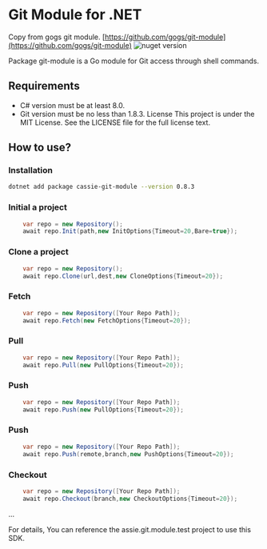 # Git Module for .NET
Copy from gogs git module. [https://github.com/gogs/git-module](https://github.com/gogs/git-module)
![nuget version](https://img.shields.io/badge/Nuget-0.8.3.2-green) 

Package git-module is a Go module for Git access through shell commands.

## Requirements
* C# version must be at least 8.0.
* Git version must be no less than 1.8.3.
License
This project is under the MIT License. See the LICENSE file for the full license text.

## How to use?



### Installation

```bash
dotnet add package cassie-git-module --version 0.8.3
```

### Initial a project

```c#
    var repo = new Repository();
    await repo.Init(path,new InitOptions{Timeout=20,Bare=true});
```

### Clone a project

```c#
    var repo = new Repository();
    await repo.Clone(url,dest,new CloneOptions{Timeout=20});
```

### Fetch

```c#
    var repo = new Repository([Your Repo Path]);
    await repo.Fetch(new FetchOptions{Timeout=20});
```

### Pull

```c#
    var repo = new Repository([Your Repo Path]);
    await repo.Pull(new PullOptions{Timeout=20});
```

### Push

```c#
    var repo = new Repository([Your Repo Path]);
    await repo.Push(new PullOptions{Timeout=20});
```

### Push

```c#
    var repo = new Repository([Your Repo Path]);
    await repo.Push(remote,branch,new PushOptions{Timeout=20});
```

### Checkout

```c#
    var repo = new Repository([Your Repo Path]);
    await repo.Checkout(branch,new CheckoutOptions{Timeout=20});
```
...


For details, You can reference the assie.git.module.test project to use this SDK.

